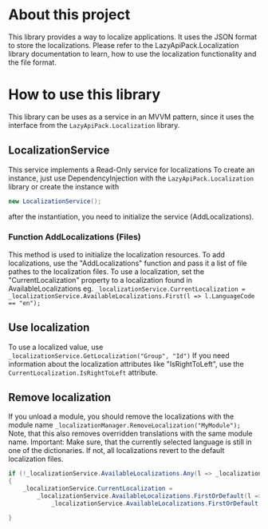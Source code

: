 # About this project
This library provides a way to localize applications.
It uses the JSON format to store the localizations.
Please refer to the LazyApiPack.Localization library documentation to learn, how to use the localization functionality and the file format.

# How to use this library
This library can be uses as a service in an MVVM pattern, since it uses the interface from the `LazyApiPack.Localization` library.

## LocalizationService
This service implements a Read-Only service for localizations
To create an instance, just use DependencyInjection with the `LazyApiPack.Localization` library or create the instance with 
```cs
new LocalizationService();
```
after the instantiation, you need to initialize the service (AddLocalizations).

### Function AddLocalizations (Files)
This method is used to initialize the localization resources.
To add localizations, use the "AddLocalizations" function and pass it a list of file pathes to the localization files.
To use a localization, set the "CurrentLocalization" property to a localization found in AvailableLocalizations eg.
`_localizationService.CurrentLocalization = _localizationService.AvailableLocalizations.First(l => l.LanguageCode == "en");`

## Use localization
To use a localized value, use `_localizationService.GetLocalization("Group", "Id")`
If you need information about the localization attributes like "IsRightToLeft", use the `CurrentLocalization.IsRightToLeft` attribute.

## Remove localization
If you unload a module, you should remove the localizations with the module name
`_localizationManager.RemoveLocalization("MyModule");`
Note, that this also removes overridden translations with the same module name.
Important: Make sure, that the currently selected language is still in one of the dictionaries. If not, all localizations revert to the default localization files.
```csharp
if (!_localizationService.AvailableLocalizations.Any(l => _localizationService.CurrentLocalization?.LanguageCode == l.LanguageCode)`) 
{
	_localizationService.CurrentLocalization = 
		_localizationService.AvailableLocalizations.FirstOrDefault(l => l.LanguageCode == "en") ?? 
			_localizationService.AvailableLocalizations.FirstOrDefault();

}
```
